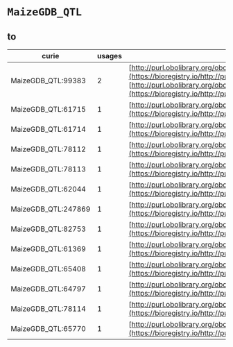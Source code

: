 # `MaizeGDB_QTL`

## to

| curie               |   usages | nodes                                                                                                                                                                                                                        |
|---------------------|----------|------------------------------------------------------------------------------------------------------------------------------------------------------------------------------------------------------------------------------|
| MaizeGDB_QTL:99383  |        2 | [http://purl.obolibrary.org/obo/TO:0000687](https://bioregistry.io/http://purl.obolibrary.org/obo/TO:0000687), [http://purl.obolibrary.org/obo/TO:0000937](https://bioregistry.io/http://purl.obolibrary.org/obo/TO:0000937) |
| MaizeGDB_QTL:61715  |        1 | [http://purl.obolibrary.org/obo/TO:0000135](https://bioregistry.io/http://purl.obolibrary.org/obo/TO:0000135)                                                                                                                |
| MaizeGDB_QTL:61714  |        1 | [http://purl.obolibrary.org/obo/TO:0000370](https://bioregistry.io/http://purl.obolibrary.org/obo/TO:0000370)                                                                                                                |
| MaizeGDB_QTL:78112  |        1 | [http://purl.obolibrary.org/obo/TO:0000431](https://bioregistry.io/http://purl.obolibrary.org/obo/TO:0000431)                                                                                                                |
| MaizeGDB_QTL:78113  |        1 | [http://purl.obolibrary.org/obo/TO:0000433](https://bioregistry.io/http://purl.obolibrary.org/obo/TO:0000433)                                                                                                                |
| MaizeGDB_QTL:62044  |        1 | [http://purl.obolibrary.org/obo/TO:0000463](https://bioregistry.io/http://purl.obolibrary.org/obo/TO:0000463)                                                                                                                |
| MaizeGDB_QTL:247869 |        1 | [http://purl.obolibrary.org/obo/TO:0000562](https://bioregistry.io/http://purl.obolibrary.org/obo/TO:0000562)                                                                                                                |
| MaizeGDB_QTL:82753  |        1 | [http://purl.obolibrary.org/obo/TO:0000678](https://bioregistry.io/http://purl.obolibrary.org/obo/TO:0000678)                                                                                                                |
| MaizeGDB_QTL:61369  |        1 | [http://purl.obolibrary.org/obo/TO:0000683](https://bioregistry.io/http://purl.obolibrary.org/obo/TO:0000683)                                                                                                                |
| MaizeGDB_QTL:65408  |        1 | [http://purl.obolibrary.org/obo/TO:0000923](https://bioregistry.io/http://purl.obolibrary.org/obo/TO:0000923)                                                                                                                |
| MaizeGDB_QTL:64797  |        1 | [http://purl.obolibrary.org/obo/TO:0000934](https://bioregistry.io/http://purl.obolibrary.org/obo/TO:0000934)                                                                                                                |
| MaizeGDB_QTL:78114  |        1 | [http://purl.obolibrary.org/obo/TO:0000938](https://bioregistry.io/http://purl.obolibrary.org/obo/TO:0000938)                                                                                                                |
| MaizeGDB_QTL:65770  |        1 | [http://purl.obolibrary.org/obo/TO:0000941](https://bioregistry.io/http://purl.obolibrary.org/obo/TO:0000941)                                                                                                                |
